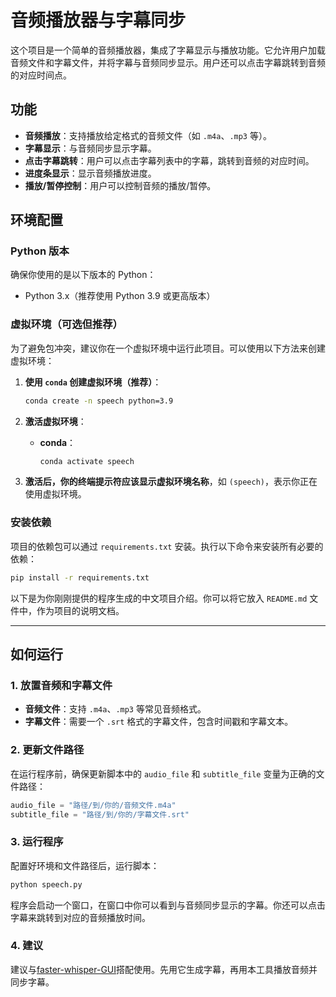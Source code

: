 # 音频播放器与字幕同步

这个项目是一个简单的音频播放器，集成了字幕显示与播放功能。它允许用户加载音频文件和字幕文件，并将字幕与音频同步显示。用户还可以点击字幕跳转到音频的对应时间点。

## 功能

- **音频播放**：支持播放给定格式的音频文件（如 `.m4a`、`.mp3` 等）。
- **字幕显示**：与音频同步显示字幕。
- **点击字幕跳转**：用户可以点击字幕列表中的字幕，跳转到音频的对应时间。
- **进度条显示**：显示音频播放进度。
- **播放/暂停控制**：用户可以控制音频的播放/暂停。

## 环境配置

### Python 版本
确保你使用的是以下版本的 Python：
- Python 3.x（推荐使用 Python 3.9 或更高版本）

### 虚拟环境（可选但推荐）

为了避免包冲突，建议你在一个虚拟环境中运行此项目。可以使用以下方法来创建虚拟环境：

1. **使用 `conda` 创建虚拟环境（推荐）**：
    ```bash
    conda create -n speech python=3.9
    ```

2. **激活虚拟环境**：
   - **conda**：
     ```bash
     conda activate speech
     ```


3. **激活后，你的终端提示符应该显示虚拟环境名称**，如 `(speech)`，表示你正在使用虚拟环境。

### 安装依赖

项目的依赖包可以通过 `requirements.txt` 安装。执行以下命令来安装所有必要的依赖：

```bash
pip install -r requirements.txt
```
以下是为你刚刚提供的程序生成的中文项目介绍。你可以将它放入 `README.md` 文件中，作为项目的说明文档。

---


## 如何运行

### 1. 放置音频和字幕文件

- **音频文件**：支持 `.m4a`、`.mp3` 等常见音频格式。
- **字幕文件**：需要一个 `.srt` 格式的字幕文件，包含时间戳和字幕文本。

### 2. 更新文件路径

在运行程序前，确保更新脚本中的 `audio_file` 和 `subtitle_file` 变量为正确的文件路径：

```python
audio_file = "路径/到/你的/音频文件.m4a"
subtitle_file = "路径/到/你的/字幕文件.srt"
```

### 3. 运行程序

配置好环境和文件路径后，运行脚本：

```bash
python speech.py
```

程序会启动一个窗口，在窗口中你可以看到与音频同步显示的字幕。你还可以点击字幕来跳转到对应的音频播放时间。

### 4. 建议

建议与[faster-whisper-GUI](https://github.com/CheshireCC/faster-whisper-GUI/tree/main)搭配使用。先用它生成字幕，再用本工具播放音频并同步字幕。


